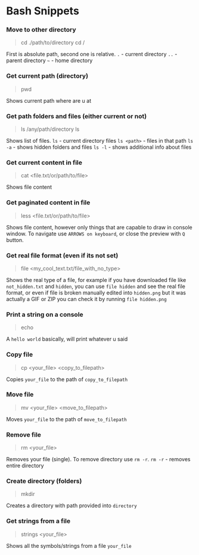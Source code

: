 # Bash Snippets

### Move to other directory

> cd ./path/to/directory
> cd /

First is absolute path, second one is relative.
`.` - current directory
`..` - parent directory
`~` - home directory

### Get current path (directory)

> pwd

Shows current path where are u at

### Get path folders and files (either current or not)

> ls /any/path/directory
> ls

Shows list of files.
`ls` - current directory files
`ls <path>` - files in that path
`ls -a` - shows hidden folders and files
`ls -l` - shows additional info about files

### Get current content in file

> cat <file.txt/or/path/to/file>

Shows file content

### Get paginated content in file

> less <file.txt/or/path/to/file>

Shows file content, however only things that are capable to draw in console window. To navigate use `ARROWS on keyboard`, or close the preview with `Q` button.

### Get real file format (even if its not set)

> file <my_cool_text.txt/file_with_no_type>

Shows the real type of a file, for example if you have downloaded file like `not_hidden.txt` and `hidden`, you can use `file hidden` and see the real file format, or even if file is broken manually edited into `hidden.png` but it was actually a GIF or ZIP you can check it by running `file hidden.png`

### Print a string on a console

> echo <anything>

A `hello world` basically, will print whatever u said

### Copy file

> cp <your_file> <copy_to_filepath>

Copies `your_file` to the path of `copy_to_filepath`

### Move file

> mv <your_file> <move_to_filepath>

Moves `your_file` to the path of `move_to_filepath`

### Remove file

> rm <your_file>

Removes your file (single). To remove directory use `rm -r`.
`rm -r` - removes entire directory

### Create directory (folders)

> mkdir <directory>

Creates a directory with path provided into `directory`

### Get strings from a file

> strings <your_file>

Shows all the symbols/strings from a file `your_file`
